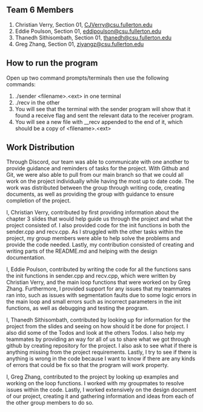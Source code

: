 ## Team 6 Members
1. Christian Verry, Section 01, CJVerry@csu.fullerton.edu
2. Eddie Poulson, Section 01, eddipoulson@csu.fullerton.edu
3. Thanedh Sithisombath, Section 01, thanedh@csu.fullerton.edu
4. Greg Zhang, Section 01, ziyangz@csu.fullerton.edu

## How to run the program
Open up two command prompts/terminals then use the following commands:
1. ./sender \<filename\>.\<ext\> in one terminal
2. ./recv in the other
3. You will see that the terminal with the sender program
   will show that it found a receive flag and sent the relevant
   data to the receiver program.
4. You will see a new file with __recv appended to the end of it, which
   should be a copy of \<filename\>.\<ext\>


## Work Distribution

Through Discord, our team was able to communicate with 
one another to provide guidance and reminders of tasks for the 
project. With Github and Git, we were also able to pull from our 
main branch so that we could all work on the project individually 
while having the most up to date code. The work was distributed 
between the group through writing code, creating documents, as well 
as providing the group with guidance to ensure completion of the project.
	
I, Christian Verry, contributed by first providing information 
about the chapter 3 slides that would help guide us through the 
project and what the project consisted of. I also provided code for 
the init functions in both the sender.cpp and recv.cpp. As I struggled
with the other tasks within the project, my group members were able 
to help solve the problems and provide the code needed. Lastly, my 
contribution consisted of creating and writing parts of the README.md 
and helping with the design documentation.

I, Eddie Poulson, contributed by writing the code for all the functions
sans the init functions in sender.cpp and recv.cpp, which were written
by Christian Verry, and the main loop functions that were worked on by 
Greg Zhang. Furthermore, I provided support for any issues that my teammates
ran into, such as issues with segmentation faults due to some logic errors
in the main loop and small errors such as incorrect parameters in the init 
functions, as well as debugging and testing the program. 

I, Thanedh Sithisombath, contributed by looking up for information for the project 
from the slides and seeing on how should it be done for project. I also did some of 
the Todos and look at the others Todos. I also help my teammates by providing an way 
for all of us to share what we got through github by creating repository for the project.
I also ask to see what if there is anything missing from the project requirements.
Lastly, I try to see if there is anything is wrong in the code because I want to know if there 
are any kinds of errors that could be fix so that the program will work property.

I, Greg Zhang, contributed to the project by looking up examples and working on
the loop functions. I worked with my groupmates to resolve issues within the code. 
Lastly, I worked extensively on the design document of our project, creating it and 
gathering information and ideas from each of the other group members to do so.
